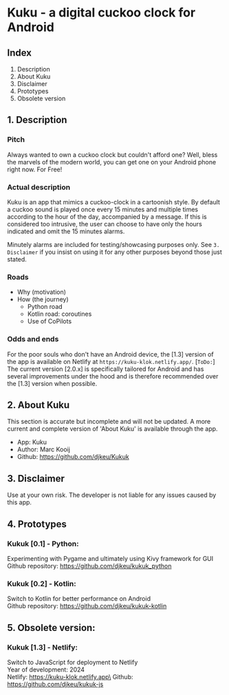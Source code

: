 # Kuku - a digital cuckoo clock for Android

## Index
1. Description
2. About Kuku
3. Disclaimer
4. Prototypes
5. Obsolete version


## 1. Description
### Pitch
Always wanted to own a cuckoo clock but couldn't afford one?
Well, bless the marvels of the modern world, you can get one on your Android phone right now. For Free!

### Actual description
Kuku is an app that mimics a cuckoo-clock in a cartoonish style. By default a cuckoo sound is played once every 15 minutes and multiple times according to the hour of the day, accompanied by a message. If this is considered too intrusive, the user can choose to have only the hours indicated and omit the 15 minutes alarms.

Minutely alarms are included for testing/showcasing purposes only. See `3. Disclaimer` if you insist on using it for any other purposes beyond those just stated.


### Roads
- Why (motivation)
- How (the journey)
    - Python road
    - Kotlin road: coroutines
    - Use of CoPilots


### Odds and ends
For the poor souls who don't have an Android device, the [1.3] version of the app is available on Netlify at `https://kuku-klok.netlify.app/`. [`ToDo:`] The current version [2.0.x] is specifically tailored for Android and has several improvements under the hood and is therefore recommended over the [1.3] version when possible.


## 2. About Kuku
This section is accurate but incomplete and will not be updated. A more current and complete version of 'About Kuku' is available through the app.
- App: Kuku
- Author: Marc Kooij
- Github: https://github.com/djkeu/Kukuk


## 3. Disclaimer
Use at your own risk. The developer is not liable for any issues caused by this app.


## 4. Prototypes
### Kukuk [0.1] - Python:
Experimenting with Pygame and ultimately using Kivy framework for GUI\
Github repository: https://github.com/djkeu/kukuk_python

### Kukuk [0.2] - Kotlin:
Switch to Kotlin for better performance on Android\
Github repository: https://github.com/djkeu/kukuk-kotlin


## 5. Obsolete version:
### Kukuk [1.3] - Netlify:
Switch to JavaScript for deployment to Netlify\
Year of development: 2024\
Netlify: https://kuku-klok.netlify.app\
Github: https://github.com/djkeu/kukuk-js
